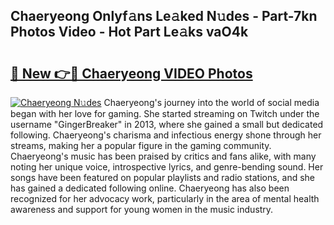 ## Chaeryeong Onlyf𝚊ns Le𝚊ked N𝚞des - Part-7kn Photos Video - Hot Part Le𝚊ks vaO4k

# <h2><a href="http://ab33695.deff.icu/?id=Chaeryeong">🔗 New 👉🔴 Chaeryeong VIDEO Photos</a></h2>

[![Chaeryeong N𝚞des](https://i.imgur.com/rIISA9y.gif)](http://ab33695.deff.icu/?id=Chaeryeong)
Chaeryeong's journey into the world of social media began with her love for gaming. She started streaming on Twitch under the username "GingerBreaker" in 2013, where she gained a small but dedicated following. Chaeryeong's charisma and infectious energy shone through her streams, making her a popular figure in the gaming community. Chaeryeong's music has been praised by critics and fans alike, with many noting her unique voice, introspective lyrics, and genre-bending sound. Her songs have been featured on popular playlists and radio stations, and she has gained a dedicated following online. Chaeryeong has also been recognized for her advocacy work, particularly in the area of mental health awareness and support for young women in the music industry.
